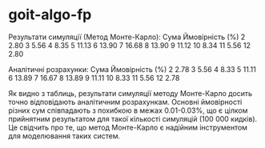 # goit-algo-fp

Результати симуляції (Метод Монте-Карло):
Сума Ймовірність (%)
2 2.80
3 5.56
4 8.35
5 11.13
6 13.90
7 16.68
8 13.90
9 11.12
10 8.34
11 5.56
12 2.80

Аналітичні розрахунки:
Сума Ймовірність (%)
2 2.78
3 5.56
4 8.33
5 11.11
6 13.89
7 16.67
8 13.89
9 11.11
10 8.33
11 5.56
12 2.78

Як видно з таблиць, результати симуляції методу Монте-Карло досить точно відповідають аналітичним розрахункам. Основні ймовірності різних сум співпадають з похибкою в межах 0.01-0.03%, що є цілком прийнятним результатом для такої кількості симуляцій (100 000 кидків). Це свідчить про те, що метод Монте-Карло є надійним інструментом для моделювання таких систем.
